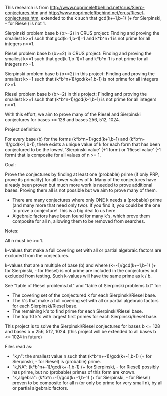 This research is from http://www.noprimeleftbehind.net/crus/Sierp-conjectures.htm and http://www.noprimeleftbehind.net/crus/Riesel-conjectures.htm, extended to the k such that gcd(k+-1,b-1) (+ for Sierpinski, - for Riesel) is not 1.

Sierpinski problem base b (b>=2) in CRUS project:
Finding and proving the smallest k>=1 such that gcd(k+1,b-1)=1 and k\*b^n+1 is not prime for all integers n>=1.

Riesel problem base b (b>=2) in CRUS project:
Finding and proving the smallest k>=1 such that gcd(k-1,b-1)=1 and k\*b^n-1 is not prime for all integers n>=1.

Sierpinski problem base b (b>=2) in this project:
Finding and proving the smallest k>=1 such that (k\*b^n+1)/gcd(k+1,b-1) is not prime for all integers n>=1.

Riesel problem base b (b>=2) in this project:
Finding and proving the smallest k>=1 such that (k\*b^n-1)/gcd(k-1,b-1) is not prime for all integers n>=1.

With this effort, we aim to prove many of the Riesel and Sierpinski conjectures for bases <= 128 and bases 256, 512, 1024.

Project definition:

For every base (b) for the forms (k\*b^n+1)/gcd(k+1,b-1) and (k\*b^n-1)/gcd(k-1,b-1), there exists a unique value of k for each form that has been conjectured to be the lowest 'Sierpinski value' (+1 form) or 'Riesel value' (-1 form) that is composite for all values of n >= 1.

Goal:

Prove the conjectures by finding at least one (probable) prime (if only PRP, prove its primality) for all lower values of k. Many of the conjectures have already been proven but much more work is needed to prove additional bases. Proving them all is not possible but we aim to prove many of them.

* There are many conjectures where only ONE k needs a (probable) prime (and many more that need only two). If you find it, you could be the one to prove a conjecture! This is a big deal to us here.
* Algebraic factors have been found for many k's, which prove them composite for all n, allowing them to be removed from searches.

Notes:

All n must be >= 1.

k-values that make a full covering set with all or partial algebraic factors are excluded from the conjectures.

k-values that are a multiple of base (b) and where (k+-1)/gcd(k+-1,b-1) (+ for Sierpinski, - for Riesel) is not prime are included in the conjectures but excluded from testing.
Such k-values will have the same prime as k / b.

See "table of Riesel problems.txt" and "table of Sierpinski problems.txt" for:

* The covering set of the conjectured k for each Sierpinski/Riesel base.
* The k's that make a full covering set with all or partial algebraic factors for each Sierpinski/Riesel base.
* The remaining k's to find prime for each Sierpinski/Riesel base.
* The top 10 k's with largest first primes for each Sierpinski/Riesel base.

This project is to solve the Sierpinski/Riesel conjectures for bases b <= 128 and bases b = 256, 512, 1024. (this project will be extended to all bases b <= 1024 in future)

Files read as:

* "k,n": the smallest value n such that (k\*b^n+-1)/gcd(k+-1,b-1) (+ for Sierpinski, - for Riesel) is (probable) prime.
* "k,NA": (k\*b^n+-1)/gcd(k+-1,b-1) (+ for Sierpinski, - for Riesel) possibly has prime, but no (probable) primes of this form are known.
* "k,algebra": (k\*b^n+-1)/gcd(k+-1,b-1) (+ for Sierpinski, - for Riesel) proven to be composite for all n (or only be prime for very small n), by all or partial algebraic factors.
